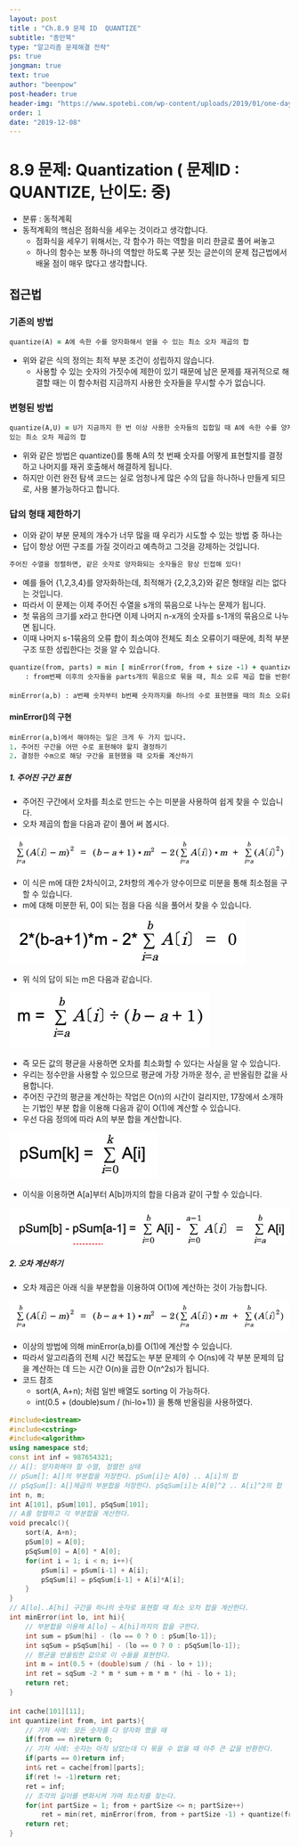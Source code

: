 ```yaml
---
layout: post
title : "Ch.8.9 문제 ID  QUANTIZE"
subtitle: "종만북"
type: "알고리즘 문제해결 전략"
ps: true
jongman: true
text: true
author: "beenpow"
post-header: true
header-img: "https://www.spotebi.com/wp-content/uploads/2019/01/one-day-day-one-workout-motivation-spotebi.jpg"
order: 1
date: "2019-12-08"
---
```


# 8.9 문제: Quantization ( 문제ID : QUANTIZE, 난이도: 중)
[algo]: <https://algospot.com/judge/problem/read/QUANTIZE>
- 분류 : 동적계획
- 동적계획의 핵심은 점화식을 세우는 것이라고 생각합니다.
    - 점화식을 세우기 위해서는, 각 함수가 하는 역할을 미리 한글로 풀어 써놓고 
    - 하나의 함수는 보통 하나의 역할만 하도록 구분 짓는 글쓴이의 문제 접근법에서 배울 점이 매우
      많다고 생각합니다.

## 접근법
### 기존의 방법
```ruby
quantize(A) = A에 속한 수를 양자화해서 얻을 수 있는 최소 오차 제곱의 합
```
- 위와 같은 식의 정의는 최적 부분 조건이 성립하지 않습니다.
    - 사용할 수 있는 숫자의 가짓수에 제한이 있기 때문에 남은 문제를 재귀적으로 해결할 때는 이
      함수처럼 지금까지 사용한 숫자들을 무시할 수가 없습니다.

### 변형된 방법
```ruby
quantize(A,U) = U가 지금까지 한 번 이상 사용한 숫자들의 집합일 때 A에 속한 수를 양자화해서 얻을 수
있는 최소 오차 제곱의 합
```
- 위와 같은 방법은 quantize()를 통해 A의 첫 번째 숫자를 어떻게 표현할지를 결정하고 나머지를 재귀
  호출해서 해결하게 됩니다.
- 하지만 이런 완전 탐색 코드는 실로 엄청나게 많은 수의 답을 하나하나 만들게 되므로, 사용
  불가능하다고 합니다.

### 답의 형태 제한하기
- 이와 같이 부분 문제의 개수가 너무 많을 때 우리가 시도할 수 있는 방법 중 하나는
- 답이 항상 어떤 구조를 가질 것이라고 예측하고 그것을 강제하는 것입니다.
```ruby
주어진 수열을 정렬하면, 같은 숫자로 양자화되는 숫자들은 항상 인접해 있다!
```
- 예를 들어 {1,2,3,4}를 양자화하는데, 최적해가 {2,2,3,2}와 같은 형태일 리는 없다는 것입니다.
- 따라서 이 문제는 이제 주어진 수열을 s개의 묶음으로 나누는 문제가 됩니다.
- 첫 묶음의 크기를 x라고 한다면 이제 나머지 n-x개의 숫자를 s-1개의 묶음으로 나누면 됩니다.
- 이때 나머지 s-1묶음의 오류 합이 최소여야 전체도 최소 오류이기 때문에, 최적 부분 구조 또한
  성립한다는 것을 알 수 있습니다.

```ruby
quantize(from, parts) = min [ minError(from, from + size -1) + quantize(from + size, parts -1) ]
    : from번째 이후의 숫자들을 parts개의 묶음으로 묶을 때, 최소 오류 제곱 합을 반환하는 함수

minError(a,b) : a번째 숫자부터 b번째 숫자까지를 하나의 수로 표현했을 때의 최소 오류를 반환하는 함수
```

#### minError()의 구현

```ruby
minError(a,b)에서 해야하는 일은 크게 두 가지 입니다.
1. 주어진 구간을 어떤 수로 표현해야 할지 결정하기
2. 결정한 수m으로 해당 구간을 표현했을 때 오차를 계산하기
```

##### 1. 주어진 구간 표현
- 주어진 구간에서 오차를 최소로 만드는 수는 미분을 사용하여 쉽게 찾을 수 있습니다.
- 오차 제곱의 합을 다음과 같이 풀어 써 봅시다.

![img1](/img/2019-12-08-Jongman-ch8-9-1.png)

- 이 식은 m에 대한 2차식이고, 2차항의 계수가 양수이므로 미분을 통해 최소점을 구할 수 있습니다.
- m에 대해 미분한 뒤, 0이 되는 점을 다음 식을 풀어서 찾을 수 있습니다.

![img2](/img/2019-12-08-Jongman-ch8-9-2.png)

- 위 식의 답이 되는 m은 다음과 같습니다.

![img3](/img/2019-12-08-Jongman-ch8-9-3.png)

- 즉 모든 값의 평균을 사용하면 오차를 최소화할 수 있다는 사실을 알 수 있습니다.
- 우리는 정수만을 사용할 수 있으므로 평균에 가장 가까운 정수, 곧 반올림한 값을 사용합니다.
- 주어진 구간의 평균을 계산하는 작업은 O(n)의 시간이 걸리지만, 17장에서 소개하는 기법인 부분 합을
  이용해 다음과 같이 O(1)에 계산할 수 있습니다.
- 우선 다음 정의에 따라 A의 부분 합을 계산합니다.

![img4](/img/2019-12-08-Jongman-ch8-9-4.png)

- 이식을 이용하면 A[a]부터 A[b]까지의 합을 다음과 같이 구할 수 있습니다.

![img5](/img/2019-12-08-Jongman-ch8-9-5.png)

##### 2. 오차 계산하기

- 오차 제곱은 아래 식을 부분합을 이용하여 O(1)에 계산하는 것이 가능합니다.

![img1](/img/2019-12-08-Jongman-ch8-9-1.png)

- 이상의 방법에 의해 minError(a,b)를 O(1)에 계산할 수 있습니다. 
- 따라서 알고리즘의 전체 시간 복잡도는 부분 문제의 수 O(ns)에 각 부분 문제의 답을 계산하는 데 드는
  시간 O(n)을 곱한 O(n^2s)가 됩니다.
- 코드 참조
    - sort(A, A+n); 처럼 일반 배열도 sorting 이 가능하다.
    - int(0.5 + (double)sum / (hi-lo+1)) 을 통해 반올림을 사용하였다.

```cpp
#include<iostream>
#include<cstring>
#include<algorithm>
using namespace std;
const int inf = 987654321;
// A[]: 양자화해야 할 수열, 정렬한 상태
// pSum[]: A[]의 부분합을 저장한다. pSum[i]는 A[0] .. A[i]의 합
// pSqSum[]: A[]제곱의 부분합을 저장한다. pSqSum[i]는 A[0]^2 .. A[i]^2의 합
int n, m;
int A[101], pSum[101], pSqSum[101];
// A를 정렬하고 각 부분합을 계산한다.
void precalc(){
    sort(A, A+n);
    pSum[0] = A[0];
    pSqSum[0] = A[0] * A[0];
    for(int i = 1; i < n; i++){
        pSum[i] = pSum[i-1] + A[i];
        pSqSum[i] = pSqSum[i-1] + A[i]*A[i];
    }
}
// A[lo]..A[hi] 구간을 하나의 숫자로 표현할 때 최소 오차 합을 계산한다.
int minError(int lo, int hi){
    // 부분합을 이용해 A[lo] ~ A[hi]까지의 합을 구한다.
    int sum = pSum[hi] - (lo == 0 ? 0 : pSum[lo-1]);
    int sqSum = pSqSum[hi] - (lo == 0 ? 0 : pSqSum[lo-1]);
    // 평균을 반올림한 값으로 이 수들을 표현한다.
    int m = int(0.5 + (double)sum / (hi - lo + 1));
    int ret = sqSum -2 * m * sum + m * m * (hi - lo + 1);
    return ret;
}

int cache[101][11];
int quantize(int from, int parts){
    // 기저 사례: 모든 숫자를 다 양자화 했을 때
    if(from == n)return 0;
    // 기저 사례: 숫자는 아직 남았는데 더 묶을 수 없을 때 아주 큰 값을 반환한다.
    if(parts == 0)return inf;
    int& ret = cache[from][parts];
    if(ret != -1)return ret;
    ret = inf;
    // 조각의 길이를 변화시켜 가며 최소치를 찾는다.
    for(int partSize = 1; from + partSize <= n; partSize++)
        ret = min(ret, minError(from, from + partSize -1) + quantize(from + partSize, parts - 1));
    return ret;
}
```
